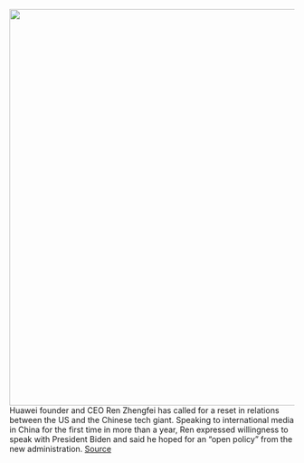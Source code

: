 <img src='https://cdn.vox-cdn.com/thumbor/V0ung818wZMxUCDyuUGzfq4TvRQ=/0x0:4240x2832/1200x800/filters:focal(1781x1077:2459x1755)/cdn.vox-cdn.com/uploads/chorus_image/image/68791164/1146396255.0.jpg' width='700px' /><br/>
Huawei founder and CEO Ren Zhengfei has called for a reset in relations between the US and the Chinese tech giant. Speaking to international media in China for the first time in more than a year, Ren expressed willingness to speak with President Biden and said he hoped for an “open policy” from the new administration.
<a href='https://www.theverge.com/2021/2/9/22273729/huawei-ceo-ren-zhengfei-biden-trump-us-sanctions'> Source <a/>